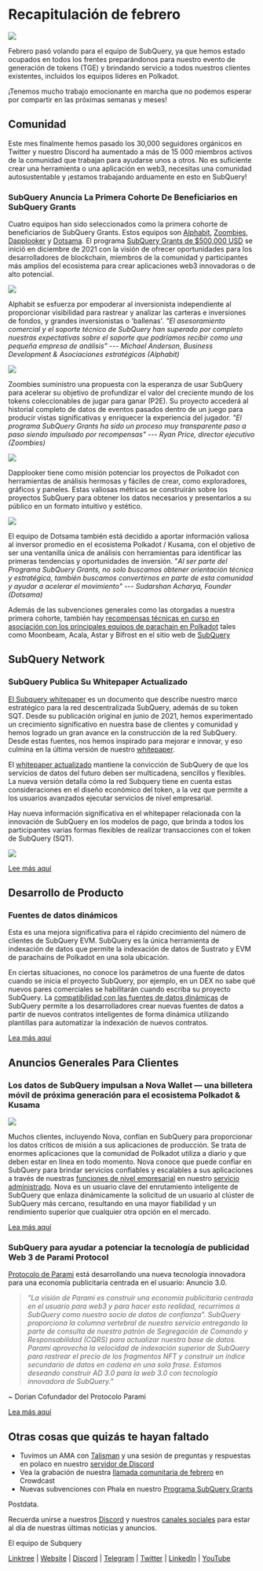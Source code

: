 # Recapitulación de febrero

![](https://miro.medium.com/max/1400/1*T3DLiAKSIy-AjRia_JJjow.png)

Febrero pasó volando para el equipo de SubQuery, ya que hemos estado ocupados en todos los frentes preparándonos para nuestro evento de generación de tokens (TGE) y brindando servicio a todos nuestros clientes existentes, incluidos los equipos líderes en Polkadot.

¡Tenemos mucho trabajo emocionante en marcha que no podemos esperar por compartir en las próximas semanas y meses!

## Comunidad

Este mes finalmente hemos pasado los 30,000 seguidores orgánicos en Twitter y nuestro Discord ha aumentado a más de 15 000 miembros activos de la comunidad que trabajan para ayudarse unos a otros. No es suficiente crear una herramienta o una aplicación en web3, necesitas una comunidad autosustentable y ¡estamos trabajando arduamente en esto en SubQuery!

### SubQuery Anuncia La Primera Cohorte De Beneficiarios en SubQuery Grants

Cuatro equipos han sido seleccionados como la primera cohorte de beneficiarios de SubQuery Grants. Estos equipos son [Alphabit](https://www.polkadata.xyz/), [Zoombies](https://zoombies.world/), [Dapplooker](https://dapplooker.com/) y [Dotsama](http://dotsama.ai/). El programa [SubQuery Grants de $500,000 USD](https://subquery.network/grants) se inició en diciembre de 2021 con la visión de ofrecer oportunidades para los desarrolladores de blockchain, miembros de la comunidad y participantes más amplios del ecosistema para crear aplicaciones web3 innovadoras o de alto potencial.

![](https://miro.medium.com/max/1400/1*tBnWK4svpGbGuP3mCXyGDg.png)

Alphabit se esfuerza por empoderar al inversionista independiente al proporcionar visibilidad para rastrear y analizar las carteras e inversiones de fondos, y grandes inversionistas o 'ballenas'. _"El asesoramiento comercial y el soporte técnico de SubQuery han superado por completo nuestras expectativas sobre el soporte que podríamos recibir como una pequeña empresa de análisis" --- Michael Anderson, Business Development & Asociaciones estratégicas (Alphabit)_

![](https://miro.medium.com/max/1400/1*TpHBDhA7WqNGTOxz9LpifQ.png)

Zoombies suministro una propuesta con la esperanza de usar SubQuery para acelerar su objetivo de profundizar el valor del creciente mundo de los tokens coleccionables de jugar para ganar (P2E). Su proyecto accederá al historial completo de datos de eventos pasados dentro de un juego para producir vistas significativas y enriquecer la experiencia del jugador. _"El programa SubQuery Grants ha sido un proceso muy transparente paso a paso siendo impulsado por recompensas" --- Ryan Price, director ejecutivo (Zoombies)_

![](https://miro.medium.com/max/1400/1*4rPD0g-pC3MOU5M5vAtS4w.png)

Dapplooker tiene como misión potenciar los proyectos de Polkadot con herramientas de análisis hermosas y fáciles de crear, como exploradores, gráficos y paneles. Estas valiosas métricas se construirán sobre los proyectos SubQuery para obtener los datos necesarios y presentarlos a su público en un formato intuitivo y estético.

![](https://miro.medium.com/max/1400/1*kC8QYVvlUZwUfgXTBFQbgg.png)

El equipo de Dotsama también está decidido a aportar información valiosa al inversor promedio en el ecosistema Polkadot / Kusama, con el objetivo de ser una ventanilla única de análisis con herramientas para identificar las primeras tendencias y oportunidades de inversión. "_Al ser parte del Programa SubQuery Grants, no solo buscamos obtener orientación técnica y estratégica, también buscamos convertirnos en parte de esta comunidad y ayudar a acelerar el movimiento" --- Sudarshan Acharya, Founder (Dotsama)_

Además de las subvenciones generales como las otorgadas a nuestra primera cohorte, también hay [recompensas técnicas en curso en asociación con los principales equipos de parachain en Polkadot](../blogs/20220127-grants-bounties.md) tales como Moonbeam, Acala, Astar y Bifrost en el sitio web de [SubQuery ](https://subquery.network/grants)

## SubQuery Network

### SubQuery Publica Su Whitepaper Actualizado

[El Subquery whitepaper](https://static.subquery.network/whitepaper.pdf) es un documento que describe nuestro marco estratégico para la red descentralizada SubQuery, además de su token SQT. Desde su publicación original en junio de 2021, hemos experimentado un crecimiento significativo en nuestra base de clientes y comunidad y hemos logrado un gran avance en la construcción de la red SubQuery. Desde estas fuentes, nos hemos inspirado para mejorar e innovar, y eso culmina en la última versión de nuestro [whitepaper](https://static.subquery.network/whitepaper.pdf).

El [whitepaper actualizado](https://static.subquery.network/whitepaper.pdf) mantiene la convicción de SubQuery de que los servicios de datos del futuro deben ser multicadena, sencillos y flexibles. La nueva versión detalla cómo la red Subquery tiene en cuenta estas consideraciones en el diseño económico del token, a la vez que permite a los usuarios avanzados ejecutar servicios de nivel empresarial.

Hay nueva información significativa en el whitepaper relacionada con la innovación de SubQuery en los modelos de pago, que brinda a todos los participantes varias formas flexibles de realizar transacciones con el token de SubQuery (SQT).

![](https://miro.medium.com/max/1400/1*EhLefs3-lb47y2LC4Z6jWA.png)

[Lee más aquí](../blogs/20220216-whitepaper-update.md)

## Desarrollo de Producto

### Fuentes de datos dinámicos

Esta es una mejora significativa para el rápido crecimiento del número de clientes de SubQuery EVM. SubQuery es la única herramienta de indexación de datos que permite la indexación de datos de Sustrato y EVM de parachains de Polkadot en una sola ubicación.

En ciertas situaciones, no conoce los parámetros de una fuente de datos cuando se inicia el proyecto SubQuery, por ejemplo, en un DEX no sabe qué nuevos pares comerciales se habilitarán cuando escriba su proyecto SubQuery. La [compatibilidad con las fuentes de datos dinámicas](https://university.subquery.network/build/dynamicdatasources.html) de SubQuery permite a los desarrolladores crear nuevas fuentes de datos a partir de nuevos contratos inteligentes de forma dinámica utilizando plantillas para automatizar la indexación de nuevos contratos.

[Lea más aquí](https://university.subquery.network/build/dynamicdatasources.html)

## Anuncios Generales Para Clientes

### Los datos de SubQuery impulsan a Nova Wallet — una billetera móvil de próxima generación para el ecosistema Polkadot & Kusama

![](https://miro.medium.com/max/1400/1*NkYmEpYLpZYFRkANrvpwPw.png)

Muchos clientes, incluyendo Nova, confían en SubQuery para proporcionar los datos críticos de misión a sus aplicaciones de producción. Se trata de enormes aplicaciones que la comunidad de Polkadot utiliza a diario y que deben estar en línea en todo momento. Nova conoce que puede confiar en SubQuery para brindar servicios confiables y escalables a sus aplicaciones a través de nuestras [funciones de nivel empresarial](https://blog.subquery.network/blogs/20211228-enterprise-hosted.html) en nuestro [servicio administrado](https://project.subquery.network/). Nova es un usuario clave del enrutamiento inteligente de SubQuery que enlaza dinámicamente la solicitud de un usuario al clúster de SubQuery más cercano, resultando en una mayor fiabilidad y un rendimiento superior que cualquier otra opción en el mercado.

[Lea más aquí](../customer_announcements/20220210-nova-wallet.md)

### SubQuery para ayudar a potenciar la tecnología de publicidad Web 3 de Parami Protocol

[Protocolo de Parami](https://parami.io/) está desarrollando una nueva tecnología innovadora para una economía publicitaria centrada en el usuario: Anuncio 3.0.

> _"La visión de Parami es construir una economía publicitaria centrada en el usuario para web3 y para hacer esto realidad, recurrimos a SubQuery como nuestro socio de datos de confianza". SubQuery proporciona la columna vertebral de nuestro servicio entregando la parte de consulta de nuestro patrón de Segregación de Comando y Responsabilidad (CQRS) para actualizar nuestra base de datos. Parami aprovecha la velocidad de indexación superior de SubQuery para rastrear el precio de los fragmentos NFT y construir un índice secundario de datos en cadena en una sola frase. Estamos deseando construir AD 3.0 para la web 3.0 con tecnología innovadora de SubQuery."_

~ Dorian Cofundador del Protocolo Parami

[Lea más aquí](../customer_announcements/20220222-parami.md)

## Otras cosas que quizás te hayan faltado

- Tuvimos un AMA con [Talisman](https://talisman.xyz/) y una sesión de preguntas y respuestas en polaco en nuestro [servidor de Discord](https://discord.com/channels/796198414798028831/796198414798028834)
- Vea la grabación de nuestra [llamada comunitaria de febrero](https://www.crowdcast.io/e/subquery-sessions-february) en Crowdcast
- Nuevas subvenciones con Phala en nuestro [Programa SubQuery Grants](https://subquery.network/grants)

Postdata.

Recuerda unirse a nuestros [Discord](https://discord.com/invite/subquery) y nuestros [canales sociales](https://linktr.ee/subquerynetwork) para estar al día de nuestras últimas noticias y anuncios.

El equipo de Subquery

[Linktree](https://linktr.ee/subquerynetwork) | [Website](https://subquery.network/) | [Discord](https://discord.com/invite/78zg8aBSMG) | [Telegram](https://t.me/subquerynetwork) | [Twitter](https://twitter.com/subquerynetwork) | [LinkedIn](https://www.linkedin.com/company/subquery) | [YouTube](https://www.youtube.com/channel/UCi1a6NUUjegcLHDFLr7CqLw)
